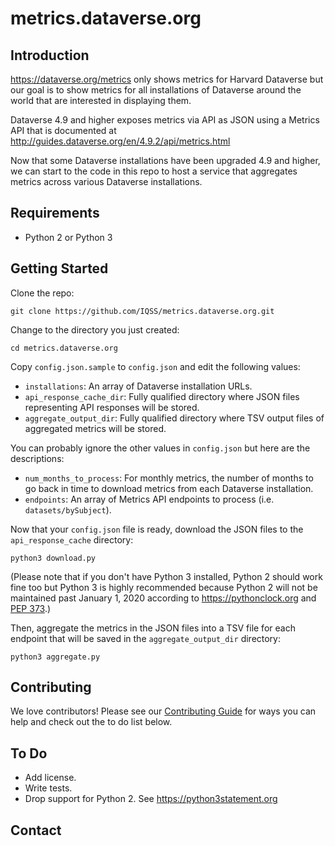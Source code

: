 # metrics.dataverse.org

## Introduction

https://dataverse.org/metrics only shows metrics for Harvard Dataverse but our goal is to show metrics for all installations of Dataverse around the world that are interested in displaying them.

Dataverse 4.9 and higher exposes metrics via API as JSON using a Metrics API that is documented at http://guides.dataverse.org/en/4.9.2/api/metrics.html

Now that some Dataverse installations have been upgraded 4.9 and higher, we can start to the code in this repo to host a service that aggregates metrics across various Dataverse installations.

## Requirements

- Python 2 or Python 3

## Getting Started

Clone the repo:

    git clone https://github.com/IQSS/metrics.dataverse.org.git

Change to the directory you just created:

    cd metrics.dataverse.org

Copy `config.json.sample` to `config.json` and edit the following values:

- `installations`: An array of Dataverse installation URLs.
- `api_response_cache_dir`: Fully qualified directory where JSON files representing API responses will be stored.
- `aggregate_output_dir`: Fully qualified directory where TSV output files of aggregated metrics will be stored.

You can probably ignore the other values in `config.json` but here are the descriptions:

- `num_months_to_process`: For monthly metrics, the number of months to go back in time to download metrics from each Dataverse installation.
- `endpoints`: An array of Metrics API endpoints to process (i.e. `datasets/bySubject`).

Now that your `config.json` file is ready, download the JSON files to the `api_response_cache` directory:

    python3 download.py

(Please note that if you don't have Python 3 installed, Python 2 should work fine too but Python 3 is highly recommended because Python 2 will not be maintained past January 1, 2020 according to https://pythonclock.org and [PEP 373][].)

Then, aggregate the metrics in the JSON files into a TSV file for each endpoint that will be saved in the `aggregate_output_dir` directory:

    python3 aggregate.py

## Contributing

We love contributors! Please see our [Contributing Guide][] for ways you can help and check out the to do list below.

## To Do

- Add license.
- Write tests.
- Drop support for Python 2. See https://python3statement.org

## Contact

[Contributing Guide]: CONTRIBUTING.md
[PEP 373]: https://www.python.org/dev/peps/pep-0373/
